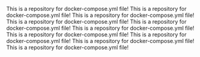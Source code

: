 This is a repository for docker-compose.yml file!
This is a repository for docker-compose.yml file!
This is a repository for docker-compose.yml file!
This is a repository for docker-compose.yml file!
This is a repository for docker-compose.yml file!
This is a repository for docker-compose.yml file!
This is a repository for docker-compose.yml file!
This is a repository for docker-compose.yml file!
This is a repository for docker-compose.yml file!
This is a repository for docker-compose.yml file!
